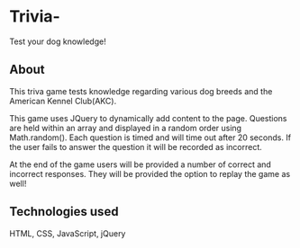 # Trivia-
Test your dog knowledge!

## About
This triva game tests knowledge regarding various dog breeds and the American Kennel Club(AKC).

This game uses JQuery to dynamically add content to the page. Questions are held within an array and displayed in a random order using Math.random(). Each question is timed and will time out after 20 seconds. If the user fails to answer the question it will be recorded as incorrect.

At the end of the game users will be provided a number of correct and incorrect responses. They will be provided the option to replay the game as well! 

## Technologies used
HTML, CSS, JavaScript, jQuery
